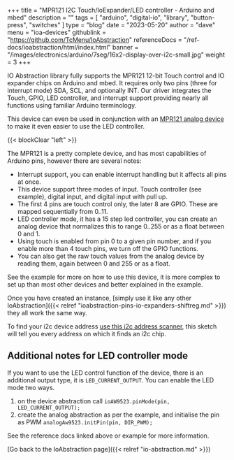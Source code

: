 +++
title = "MPR121 I2C Touch/IoExpander/LED controller - Arduino and mbed"
description = ""
tags = [ "arduino", "digital-io", "library", "button-press", "switches" ]
type = "blog"
date = "2023-05-20"
author =  "dave"
menu = "ioa-devices"
githublink = "https://github.com/TcMenu/IoAbstraction"
referenceDocs = "/ref-docs/ioabstraction/html/index.html"
banner = "/images/electronics/arduino/7seg/16x2-display-over-i2c-small.jpg"
weight = 3
+++

IO Abstraction library fully supports the MPR121 12-bit Touch control and IO expander chips on Arduino and mbed. It requires only two pins (three for interrupt mode) SDA, SCL, and optionally INT. Our driver integrates the Touch, GPIO, LED controller, and interrupt support providing nearly all functions using familiar Arduino terminology.

This device can even be used in conjunction with an [MPR121 analog device](https://www.thecoderscorner.com/ref-docs/ioabstraction/html/class_m_p_r121_analog_abstraction.html) to make it even easier to use the LED controller.

{{< blockClear "left" >}}

The MPR121 is a pretty complete device, and has most capabilities of Arduino pins, however there are several notes:

* Interrupt support, you can enable interrupt handling but it affects all pins at once.
* This device support three modes of input. Touch controller (see example), digital input, and digital input with pull up.
* The first 4 pins are touch control only, the later 8 are GPIO. These are mapped sequentially from 0..11.
* LED controller mode, it has a 15 step led controller, you can create an analog device that normalizes this to range 0..255 or as a float between 0 and 1.
* Using touch is enabled from pin 0 to a given pin number, and if you enable more than 4 touch pins, we turn off the GPIO functions. 
* You can also get the raw touch values from the analog device by reading them, again between 0 and 255 or as a float.

See the example for more on how to use this device, it is more complex to set up than most other devices and better explained in the example.

Once you have created an instance, [simply use it like any other IoAbstraction]({{< relref "ioabstraction-pins-io-expanders-shiftreg.md" >}}) they all work the same way.

To find your i2c device address [use this i2c address scanner](https://playground.arduino.cc/Main/I2cScanner), this sketch will tell you every address on which it finds an i2c chip.

## Additional notes for LED controller mode

If you want to use the LED control function of the device, there is an additional output type, it is `LED_CURRENT_OUTPUT`. You can enable the LED mode two ways.

1. on the device abstraction call `ioAW9523.pinMode(pin, LED_CURRENT_OUTPUT);`
2. create the analog abstraction as per the example, and initialise the pin as PWM `analogAw9523.initPin(pin, DIR_PWM);`

See the reference docs linked above or example for more information.

[Go back to the IoAbstraction page]({{< relref "io-abstraction.md" >}})
